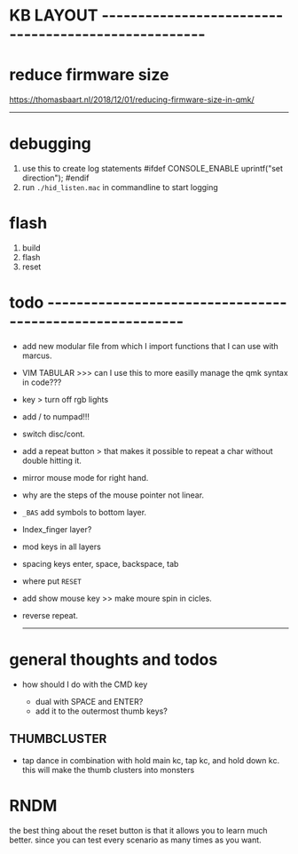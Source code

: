 # KB LAYOUT ----------------------------------------------------

# reduce firmware size

https://thomasbaart.nl/2018/12/01/reducing-firmware-size-in-qmk/

---

# debugging

1. use this to create log statements
   #ifdef CONSOLE_ENABLE
   uprintf("set direction");
   #endif
2. run `./hid_listen.mac` in commandline to start logging

# flash

1. build
2. flash
3. reset

# todo ---------------------------------------------------------

- add new modular file from which I import functions that I can use with marcus.

- VIM TABULAR >>> can I use this to more easilly manage the qmk syntax in code???

- key > turn off rgb lights

* add / to numpad!!!

* switch disc/cont.

* add a repeat button > that makes it possible to repeat a char without double hitting it.

* mirror mouse mode for right hand.

* why are the steps of the mouse pointer not linear.

* `_BAS` add symbols to bottom layer.

* Index_finger layer?

* mod keys in all layers

* spacing keys
  enter, space, backspace, tab

* where put `RESET`

* add show mouse key >> make moure spin in cicles.

* reverse repeat.

  ---

# general thoughts and todos

- how should I do with the CMD key

  - dual with SPACE and ENTER?
  - add it to the outermost thumb keys?

## THUMBCLUSTER

- tap dance in combination with hold
  main kc, tap kc, and hold down kc.
  this will make the thumb clusters into monsters

# RNDM

the best thing about the reset button is that it allows you to learn much better.
since you can test every scenario as many times as you want.
